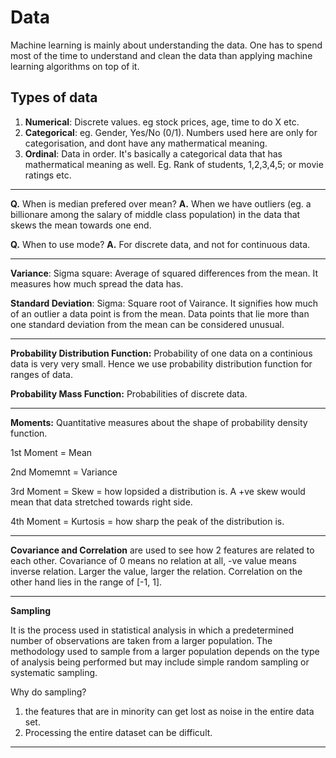 # Data

Machine learning is mainly about understanding the data. One has to spend most of the time to understand and clean the data than applying machine learning algorithms on top of it.

## Types of data

1. **Numerical**: Discrete values. eg stock prices, age, time to do X etc.
2. **Categorical**: eg. Gender, Yes/No (0/1). Numbers used here are only for categorisation, and dont have any mathermatical meaning.
3. **Ordinal**: Data in order. It's basically a categorical data that has mathermatical meaning as well. Eg. Rank of students, 1,2,3,4,5; or movie ratings etc.

--------

**Q.** When is median prefered over mean?
**A.** When we have outliers (eg. a billionare among the salary of middle class population) in the data that skews the mean towards one end.

**Q.** When to use mode?
**A.** For discrete data, and not for continuous data.

-------

**Variance**: Sigma square: Average of squared differences from the mean. It measures how much spread the data has.

**Standard Deviation**: Sigma: Square root of Vairance. It signifies how much of an outlier a data point is from the mean. Data points that lie more than one standard deviation from the mean can be considered unusual.

------

**Probability Distribution Function:** Probability of one data on a continious data is very very small. Hence we use probability distribution function for ranges of data.

**Probability Mass Function:** Probabilities of discrete data.

------

**Moments:** Quantitative measures about the shape of probability density function.

1st Moment = Mean

2nd Momemnt = Variance

3rd Moment = Skew = how lopsided a distribution is. A +ve skew would mean that data stretched towards right side.

4th Moment = Kurtosis = how sharp the peak of the distribution is.

--------

**Covariance and Correlation** are used to see how 2 features are related to each other. Covariance of 0 means no relation at all, -ve value means inverse relation. Larger the value, larger the relation. Correlation on the other hand lies in the range of [-1, 1].

-------

**Sampling**

It is the process used in statistical analysis in which a predetermined number of observations are taken from a larger population. The methodology used to sample from a larger population depends on the type of analysis being performed but may include simple random sampling or systematic sampling.

Why do sampling? 
1. the features that are in minority can get lost as noise in the entire data set.
2. Processing the entire dataset can be difficult.

-----



